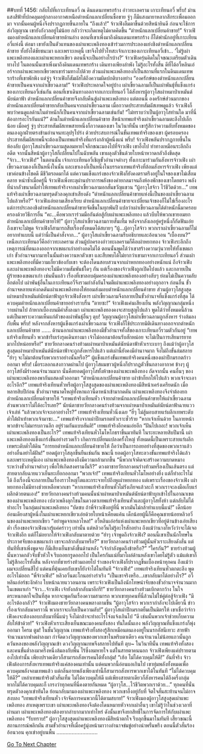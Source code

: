 ##บทที่ 1456: กลับไปที่เกาะเทียนอวี่
ณ ดินแดนเทพรกร้าง อ่าวทะเลคราม เกาะเทียนอวี่
พรึ่บ!
ม่านแสงสีฟ้าที่ปกคลุมอยู่กลางอากาศเหนือตำหนักแลกเปลี่ยนซื้อขาย จู่ๆ ก็มีแสงมายาหลากสีกระเพื่อมออกมา
จากนั้นคนผู้หนึ่งจึงปรากฏกายขึ้นภายใน
“ถึงแล้ว!”
จ้าวเฟิงลืมตาขึ้นด้วยสีหน้ายินดี
ก่อนจะใช้การส่งวิญญาณ เขายังกังวลอยู่ไม่น้อย กลัวว่าจะเกิดเหตุไม่คาดคิดขึ้น
“ตำหนักแลกเปลี่ยนค้าขาย!”
จ้าวเฟิงมองตำหนักแลกเปลี่ยนค้าขายด้านล่าง
ตอนที่เขาเพิ่งมาถึงดินแดนเทพรกร้าง ก็ได้พำนักอยู่ที่เกาะเทียนอวี่แห่งนี้
ต่อมา เขายังเป็นตัวแทนของเผ่าแพะเพลิงทองเข้าร่วมการประลองแย่งชิงตำหนักแลกเปลี่ยนค้าขาย ทั้งยังได้ชัยชนะมา
และเพราะเหตุนี้ เขาจึงไปยั่วโทสะเจ้าเกาะของเกาะเทียนอวี่เข้า...
‘ไม่รู้เผ่าแพะเพลิงทองและเผ่าแพะหยกเขียว ตอนนี้จะเป็นอย่างไรบ้าง?’
จ้าวเฟิงครุ่นคิดในใจขณะเตรียมตัวเดินทางไป
ในตอนนั้นเขาเพิ่งมาถึงดินแดนเทพรกร้าง เดินทางเพียงลำพัง ไม่รู้อะไรทั้งสิ้น ดีที่ได้อวี้หลินเอ๋อร์จากเผ่าแพะหยกเขียวพาเขาร่วมทางไปด้วย
ส่วนเผ่าแพะเพลิงทองก็เป็นสถานที่แรกในดินแดนเทพรกร้างที่เขาพักพิง
แต่จู่ๆ จ้าวเฟิงก็สัมผัสได้ถึงความผิดปกติบางอย่าง
“องครักษ์ของตำหนักแลกเปลี่ยนค้าขายเป็นคนจากเผ่าเขี้ยวฉลาม!”
จ้าวเฟิงประหลาดใจอยู่บ้าง เผ่าเขี้ยวฉลามก็เป็นเผ่าพันธุ์ที่แข็งแกร่งของเกาะเทียนอวี่เช่นกัน
ตอนที่เขาเดินทางออกจากเกาะเทียนอวี่ ได้สังหารผู้อาวุโสเผ่าหมาป่าเหมันต์นัยน์ตาฟ้า ตำหนักแลกเปลี่ยนค้าขายจึงกลับคืนสู่เผ่าแพะเพลิงทอง
แต่ตอนนี้ องครักษ์ส่วนมากของตำหนักแลกเปลี่ยนค้าขายกลับเป็นคนจากเผ่าเขี้ยวฉลาม
เมื่อกวาดประสาทสัมผัสเทพดูแล้ว จ้าวเฟิงก็พบว่าคนดูแลด้านในตำหนักก็เป็นคนจากเผ่าเขี้ยวฉลามเช่นกัน!
“ไม่ทราบว่าเป็นผู้อาวุโสท่านใด มาที่นี่ต้องการอะไรกันแน่?”
ด้านในตำหนักแลกเปลี่ยนค้าขาย สีหน้าเทพแท้จริงเผ่าเขี้ยวฉลามตะลึงไปเล็กน้อย
เมื่อครู่ จู่ๆ ประสาทสัมผัสเทพสายหนึ่งก็กวาดมองเขา
ในวินาทีนั้น เขารู้สึกว่าความลับทั้งหมดของตนเองถูกฝ่ายตรงข้ามอ่านจนทะลุปรุโปร่ง
ด้วยประสบการณ์ในขั้นเทพแท้จริงของเขา ผู้ครอบครองประสาทสัมผัสเทพนี้จะต้องเป็นเทพแท้จริงที่แกร่งกล้าผู้หนึ่งแน่
พรึ่บ!
จ้าวเฟิงพลันปรากฏกายขึ้นในห้องลับ
ผู้อาวุโสเผ่าเขี้ยวฉลามสูดลมหายใจลึกขณะมองไปที่จ้าวเฟิง
เขาอึ้งไป ท่าทางเหมือนระลึกถึงอดีต
จากนั้นสีหน้าผู้อาวุโสก็เปลี่ยนไปในฉับพลัน เขาผลุงตัวขึ้นด้วยใบหน้าหวาดกลัวถึงขีดสุด “จ้าว...จ้าวเฟิง!”
ในตอนนั้น เจ้าเกาะเทียนอวี่เชิญขั้วอำนาจต่างๆ ทั้งเกาะมาร่วมกันสังหารจ้าวเฟิง
เผ่าเขี้ยวฉลามเองก็เป็นหนึ่งในนั้น และเขาเองก็เป็นหนึ่งในบรรดาเทพแท้จริงที่ล้อมสังหารจ้าวเฟิง เพียงแต่เขาค่อนข้างโชคดี มีชีวิตรอดมาได้
แต่ความแข็งแกร่งของจ้าวเฟิงก็ยังคงตราตรึงอยู่ในใจของเขาไม่เสื่อมคลาย
หนำซ้ำเมื่อครู่นี้ จ้าวเฟิงเพิ่งทะลุผ่านปราการพลังของค่ายกลมาจนถึงห้องพักของเขาโดยตรง
พลังที่น่ากลัวขนาดนี้ทำให้เทพแท้จริงจากเผ่าเขี้ยวฉลามอกสั่นขวัญแขวน
“ผู้อาวุโสจ้าว ไว้ชีวิตด้วย...”
เทพแท้จริงเผ่าเขี้ยวฉลามทรุดตัวลงคุกเข่าเสียงดัง
“ตำหนักแลกเปลี่ยนค้าขายแห่งนี้เป็นของเผ่าเขี้ยวฉลามไปแล้วหรือ?”
จ้าวเฟิงเอ่ยถามเสียงเรียบ
ตำหนักแลกเปลี่ยนค้าขายจะเปลี่ยนเจ้าของก็ไม่ใช่เรื่องอะไร แต่การประลองชิงตำหนักแลกเปลี่ยนค้าขายจัดขึ้นในทุกพันปี
แปลว่าเผ่าเขี้ยวฉลามได้ตำหนักนี้มาครอบครองด้วยวิธีการอื่น
“คะ...คือพวกเราร่วมมือกันต่อสู้กับเผ่าแพะเพลิงทอง แล้วบีบให้พวกเขายอมยกตำหนักแลกเปลี่ยนค้าขายให้!”
ผู้อาวุโสเผ่าเขี้ยวฉลามกายสั่นเทิ้ม หลังจากลังเลอยู่ครู่หนึ่งก็กัดฟันเอ่ย
ถึงเขาจะไม่พูด จ้าวเฟิงก็สามารถสืบเรื่องทั้งหมดได้สบายๆ
“ผู้...ผู้อาวุโสจ้าว พวกเราเผ่าเขี้ยวฉลามก็ไม่อยากทำแบบนี้ แต่ว่านี่เป็นคำสั่งจาก...”
ผู้อาวุโสเผ่าเขี้ยวฉลามรีบอธิบายและอ้อนวอน
“เบื้องบน?”
เหนือเกาะเทียนอวี่คืออ่าวทะเลคราม ส่วนผู้ปกครองอ่าวทะเลครามก็คือเผ่าหยกทอง
จ้าวเฟิงระลึกถึงเหตุการณ์ที่ตนเองออกจากเขตผาเก่าอย่างอดไม่ได้
ตอนนั้นพูดได้ว่าเขาสร้างความวุ่นวายให้ทั้งเขตผาเก่า ขั้วอำนาจมากมายในนั้นต่างควานหาตัวเขา
และสืบพบได้ไม่ยากว่าเขามาจากเกาะเทียนอวี่
ส่วนเผ่าแพะเพลิงทองที่มีความเกี่ยวข้องกับเขา จะต้องโดนสอบสวนจากเผ่าหยกทองอย่างหนักแน่
ถึงจ้าวเฟิงและเผ่าแพะเพลิงทองจะไม่มีความสัมพันธ์ใดๆ กัน แต่เรื่องของจ้าวเฟิงถูกเปิดโปงแล้ว และกลายเป็นผู้ร้ายของเขตผาเก่า
เช่นนั้นแล้ว เรื่องที่เขาลอบคุ้มครองเผ่าแพะเพลิงทองอย่างลับๆ ย่อมไม่เป็นความลับอีกต่อไป
เผ่าพันธุ์อื่นในเกาะเทียนอวี่จึงรวมกำลังกันโจมตีเผ่าแพะเพลิงทองอย่างอุกอาจ
ก่อนอื่น ขั้วอำนาจหลายแห่งกดดันเผ่าแพะเพลิงทองให้ยอมส่งมอบตำหนักแลกเปลี่ยนค้าขาย
ส่วนผู้อาวุโสสูงสุดเผ่าหมาป่าเหมันต์นัยน์ตาฟ้าถูกจ้าวเฟิงสังหาร เผ่าเขี้ยวฉลามจึงกลายเป็นขั้วอำนาจที่แข็งแกร่งที่สุด ได้ควบคุมตำหนักแลกเปลี่ยนค้าขายอย่างราบรื่น
“ตายซะ!”
จ้าวเฟิงแค่นเสียงเย็น พลังวิญญาณกลุ่มหนึ่งวาบผ่านไป
ถ้าหากเบื้องบนมีคำสั่งลงมา เผ่าแพะเพลิงทองคงจะสาบสูญไปแล้ว
พูดได้ว่าทั้งหมดนี้ล้วนแต่เป็นเพราะความเห็นแก่ตัวของเผ่าพันธุ์อื่นๆ
ตุบ!
วิญญาณผู้อาวุโสเผ่าเขี้ยวฉลามถูกสังหาร ร่างล้มลงกับพื้น
พรึ่บ!
หลังจากสังหารผู้แข็งแกร่งเผ่าเขี้ยวฉลาม จ้าวเฟิงก็ใช้ประกายมิติเดินทางออกจากตำหนักแลกเปลี่ยนค้าขาย
......
ด้านนอกเผ่าแพะเพลิงทองมีขั้วอำนาจทั้งสี่ของเกาะเทียนอวี่รวมตัวกันอยู่
“เทพแท้จริงเทียนหั่ว พวกข้ารีบเร่งรุดเดินทางมา เจ้าไม่ออกมาต้อนรับสักหน่อย จะไม่เป็นการเสียมารยาทมากไปหน่อยหรือ!”
ชายวัยกลางคนร่างท้วมเผ่าหมาป่าเหมันต์นัยน์ตาฟ้าหัวเราะเบาๆ
ถึงแม้ว่าผู้อาวุโสสูงสุดเผ่าหมาป่าเหมันต์นัยน์ตาฟ้าจะถูกสังหารไปแล้ว แต่เผ่านี้ยังคงมีอำนาจมาก จึงไม่ถึงขั้นล่มสลาย
“ฮ่าๆ จะไม่มาต้อนรับพวกเราอย่างนั้นหรือ?”
ผู้แข็งแกร่งขั้นเทพแท้จริงคนหนึ่งของเผ่าปีกมรกตก้าวออกมา
พรึ่บ!
เมื่อระลอกแสงกวาดผ่านไป ผู้อาวุโสผมขาวผู้หนึ่งก็ปรากฏตัวขึ้นกลางอากาศ
ข้างๆ ผู้อาวุโสยังมีร่างคนจำนวนมาก นั่นคือยอดผู้อาวุโสทั้งห้าของเผ่าแพะเพลิงทอง
ถัดจากนั้น คนอื่นๆ ของเผ่าแพะเพลิงทองพากันแสดงตัวออกมา
“ตำหนักแลกเปลี่ยนค้าขาย เผ่าข้าก็ยกให้ไปแล้ว พวกเจ้าจะเอาอะไรอีก?”
เทพแท้จริงเทียนหั่วหรือผู้อาวุโสสูงสุดของเผ่าแพะเพลิงทองมีสีหน้าเคร่งเครียดนัก
เมื่อหลายสิบปีก่อน ขั้วอำนาจขนาดใหญ่ทั้งหกแถวนี้ดาหน้าเข้ามากดดัน เผ่าแพะเพลิงทองจึงจำต้องยกตำหนักแลกเปลี่ยนค้าขายให้
“เทพแท้จริงเทียนหั่ว เจ้ายกตำหนักแลกเปลี่ยนค้าขายให้เผ่าเขี้ยวฉลาม ส่วนพวกเราไม่ได้อะไรเลย?”
นัยน์ตาชายวัยกลางคนร่างท้วมจากเผ่าหมาป่าเหมันต์นัยน์ตาฟ้าฉายแววเจ้าเล่ห์
“แล้วพวกเจ้าจะเอาอย่างไร?”
เทพแท้จริงเทียนหั่วนิ่งเฉย
“ฮี่ๆ ไม่สู้มอบสายแร่ผลึกเทพระดับต่ำใต้ฝ่าเท้าพวกเจ้ามาซะ...”
เทพแท้จริงจากเผ่าปีกมรกตหัวเราะชั่วร้าย
“หากเจ้าเห็นด้วย ในภายหน้าพวกข้าจะไม่มารบกวนอีก อยู่ร่วมกันแบบสันติ!”
เทพแท้จริงอีกคนเอ่ยอีก
“ฝันไปเถอะ! พวกเจ้าเห็นเผ่าแพะเพลิงทองเป็นอะไร?”
เทพแท้จริงเทียนหั่วโมโหโกธราขึ้นมาทันที
ในระยะหลายสิบปีมานี้ เผ่าแพะเพลิงทองแข็งแกร่งขึ้นอย่างรวดเร็ว เกิดการเปลี่ยนแปลงครั้งใหญ่ ทั้งหมดนี้เป็นเพราะสายแร่ผลึกเทพระดับต่ำใต้ดิน
“การยกตำหนักแลกเปลี่ยนค้าขายให้ ถือว่าเป็นการถอยอย่างที่สุดของพวกเราแล้ว อย่างอื่นอย่าได้ฝัน!”
ยอดผู้อาวุโสลุกขึ้นยืนเช่นกัน
ขณะนี้ ยอดผู้อาวุโสทะลวงขั้นเทพแท้จริงได้แล้ว
และเพราะเหตุนี้เอง เผ่าแพะเพลิงทองถึงมีความกล้ามากขึ้น
“นี่พวกเจ้าคิดจะสร้างความบาดหมางระหว่างขั้วอำนาจต่างๆ เพื่อให้เกิดสงครามงั้นรึ?”
ดวงตาชายวัยกลางคนร่างท้วมหรี่ลงเป็นเส้นตรง แต่สายตากลับฉายแววเย็นยะเยือกออกมา
“พวกเจ้า!”
เทพแท้จริงเทียนหั่วโมโหอย่างยิ่ง แต่ก็ทำอะไรไม่ได้
ถึงเรื่องนี้จะกลายเป็นเรื่องราวใหญ่โตและกระจายไปถึงหูเผ่าหยกทอง แต่เพราะเรื่องของจ้าวเฟิง เผ่าหยกทองไม่มีทางช่วยเหลือพวกเขา
“หากเทพแท้จริงเทียนหั่วไม่รังเกียจแล้วละก็ พวกเราจะลงมือเก็บแร่ผลึกด้วยตนเอง!”
ชายวัยกลางคนร่างท้วมคนนั้นนำเผ่าหมาป่าเหมันต์นัยน์ตาฟ้าบุกเข้าไปในอาณาเขตของเผ่าแพะเพลิงทอง
เปลวเพลิงลุกโชนในดวงตาเทพแท้จริงเทียนหั่วและผู้อาวุโสทั้งห้า แต่กลับไม่ได้ทำอะไร
ในกลุ่มเผ่าแพะเพลิงทอง
“บัดซบ ถ้าพี่จ้าวเฟิงอยู่ที่นี่ พวกมันไม่กล้าทำแบบนี้แน่!”
เด็กน้อยอ่อนเดียงสาผู้หนึ่งในเผ่าแพะหยกเขียวเอ่ยด้วยใบหน้าเคียดแค้น
เด็กน้อยผู้นี้ก็คือคุณชายน้อยหลิวอวิ๋นของเผ่าแพะหยกเขียว
“อย่าพูดจาเหลวไหล!”
อวี้หลินเอ๋อร์แห่งเผ่าแพะหยกเขียวที่อยู่ด้านข้างเอ่ยเสียงต่ำ
เรื่องของจ้าวเฟิงนางรู้แค่คร่าวๆ เท่านั้น แต่หลิวอวิ๋นไม่รู้อะไรสักอย่าง
ถึงแม้ว่านางก็หวังว่าจะได้เจอจ้าวเฟิงอีก แต่ก็ไม่อยากให้จ้าวเฟิงกลับมาตายด้วย
“ฮ่าๆ เจ้าพูดถึงจ้าวเฟิง? ตอนนี้เขาเป็นนักโทษในประกาศจับของเขตผาเก่า เขาจะกล้ากลับมาหรือ?”
ชายวัยกลางคนร่างท้วมผู้นั้นหัวเราะเสียงดังลั่น
แต่ทันทีที่เขาเพิ่งพูดจบ ก็มีเสียงเย็นชาดังขึ้นด้านหลัง “เจ้ากำลังพูดถึงข้าหรือ?”
“ใครกัน?”
ชายร่างท้วมผู้นั้นหวาดกลัวจับขั้วหัวใจ รีบถอยกรูดออกไป
เป็นใครกันแน่ที่มาโผล่ด้านหลังเขาโดยไม่รู้ตัว แม้แต่เขาก็ไม่รู้สึกอะไรทั้งสิ้น
หลังจากที่ชายร่างท้วมถอยไป ร่างของจ้าวเฟิงก็ปรากฏขึ้นเบื้องหน้าทุกคน
ถึงแม้ว่าผมจะเปลี่ยนสีไป แต่คนที่คุ้นเคยกับเขาก็ยังจำได้ในทันที
“จ้าวเฟิง!”
เทพแท้จริงเทียนหั่วตกตะลึง พูดอะไรไม่ออก
“พี่จ้าวเฟิง!”
หลิวอวิ๋นตะโกนอย่างร่าเริง
“เป็นเขาจริงหรือ...เขากลับมาได้อย่างไร?”
อวี้หลินเอ๋อร์ชะงักค้าง ใบหน้าฉายแววลนลาน เพราะจ้าวเฟิงเป็นถึงนักโทษนำจับของขั้วอำนาจจำนวนมากในเขตผาเก่า
“จ้าว...จ้าวเฟิง เจ้ายังกล้ากลับมาอีกรึ!”
ชายวัยกลางคนร่างท้วมเบิกตากว้าง ในใจตระหนกตกใจเป็นที่สุด
หากจะพูดกันเรื่องความสามารถ พวกเขาทุกคนที่นี่ล้วนไม่ใช่คู่ต่อสู้จ้าวเฟิง
“มีอะไรต้องกลัว?”
จ้าวเฟิงมองชายวัยกลางคนพลางถามขึ้น
“ผู้อาวุโสจ้าว พวกเรากำลังจะไปเดี๋ยวนี้ ข่าวเรื่องเจ้ากลับมาคราวนี้ พวกเราจะเก็บเป็นความลับ!”
ผู้อาวุโสเผ่าปีกมรกตยิ้มเป็นมิตรให้
เขาเชื่อว่าจ้าวเฟิงคงจะต้องลอบกลับมาที่นี่แน่ๆ จึงไม่กล้าจะทำอะไรโจ่งแจ้งเกินไป
“ดี เช่นนั้นพวกเจ้าช่วยเก็บความลับให้ข้าด้วย!”
จ้าวเฟิงหัวเราะเสียงเย็นขณะมองคนทั้งสอง
ทันใดนั้นเอง พลังวิญญาณที่แข็งแกร่งก็พุ่งออกมา
โครม ตูม!
ในชั้นวิญญาณ เทพแท้จริงทั้งสองรู้สึกเหมือนตนเองอยู่ในนรกอัสนีเทวะ สายฟ้าจำนวนมากฟาดผ่าลงมา กำจัดดวงวิญญาณของพวกเขาในพริบตาเดียว
คนจำนวนไม่น้อยแถวนั้นถูกควันหลงของพลังวิญญาณเข้า ดวงวิญญาณเทพจึงสลายไปทันที
ตุบ~
ในวินาทีนั้น เทพแท้จริงทั้งสองและคนขั้นต่ำลงมาครึ่งหนึ่งล้มลงกับพื้น ไร้ซึ่งลมหายใจ
แต่ในสายตาคนนอก จ้าวเฟิงเพียงแค่ปรายตามองไปเท่านั้น
เพียงปราดเดียวก็สามารถสังหารคนได้ทั้งกลุ่ม!
“เฮ้อ ไม่ได้ควบคุมให้ดี!”
อันที่จริง จ้าวเฟิงต้องการสังหารเทพแท้จริงแค่สองคนเท่านั้น แต่คนพวกนี้อ่อนแอเกินไป
เขาทุ่มพลังทั้งหมดเพื่อควบคุมพลังจอมเทพแล้ว แต่กลิ่นอายพลังเพียงเท่านี้ก็สามารถสังหารพวกเขาได้ในทันที
“ไม่ได้ควบคุมให้ดี?”
เหล่าเทพแท้จริงตัวสั่นเทิ้ม
ไม่ได้ควบคุมให้ดี แต่เพียงสายตาเดียวก็สังหารคนได้ถึงครึ่งกลุ่ม
หากไม่ได้ควบคุมละก็ เกรงว่าทุกคนที่นี่คงตายกันหมด
“ผู้อาวุโส...ไว้ชีวิตพวกเราด้วย...”
ทุกคนที่นั่นทรุดตัวลงคุกเข่าทันใด
ย้อนกลับมามองเผ่าแพะเพลิงทอง พวกเขาอึ้งอยู่กับที่ จิตใจสั่นสะท้านจนไม่อาจสงบลง
“เทพแท้จริงเทียนหั่ว เจ้าจัดการคนพวกนี้ได้ตามสบาย!”
จ้าวเฟิงมองผู้อาวุโสสูงสุดเผ่าแพะเพลิงทอง
สาเหตุเพราะเขา เผ่าแพะเพลิงทองจึงต้องโดนหมายหัวจากเผ่าอื่นๆ
เขาไม่รู้ว่าในช่วงเวลาที่ผ่านมา เผ่าแพะเพลิงทองต้องยากลำบากมากเท่าไหร่ ดังนั้นเขาจึงยกสิทธิ์ในการจัดการให้กับเผ่าแพะเพลิงทอง
“รับทราบ!”
ผู้อาวุโสสูงสุดเผ่าแพะเพลิงทองมีสีหน้าตกใจ รีบลุกขึ้นมาในทันที
เสี้ยวขณะนี้ สถานการณ์พลิกผัน
สามขั้วอำนาจที่เมื่อครู่มุ่งหน้ามาวางอำนาจข่มขู่อย่างน่าพรั่นพรึง ตอนนี้ตัวสั่นร้องอ้อนวอน คุกเข่าอยู่บนพื้น
...........................


[Go To Next Chapter]( ./313.md)